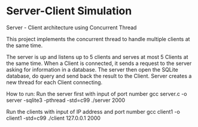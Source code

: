 # Server-Client Simulation
Server - Client architecture using Concurrent Thread

This project implements the concurrent thread to handle multiple clients at the same time.

The server is up and listens up to 5 clients and serves at most 5 Clients at the same time. When a Client is connected, it sends a request to the server asking for information in a database.
The server then open the SQLite database, do query and send back the result to the Client.
Server creates a new thread for each Client connecting.

How to run:
Run the server first with input of port number
gcc server.c -o server -sqlite3 -pthread -std=c99
./server 2000

Run the clients with input of IP address and port number
gcc client1 -o client1 -std=c99
./client 127.0.0.1 2000
